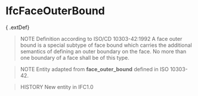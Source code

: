 # IfcFaceOuterBound

{ .extDef}
> NOTE  Definition according to ISO/CD 10303-42:1992
> A face outer bound is a special subtype of face bound which carries the additional semantics of defining an outer boundary on the face. No more than one boundary of a face shall be of this type.

> NOTE  Entity adapted from **face_outer_bound** defined in ISO 10303-42.

> HISTORY  New entity in IFC1.0
